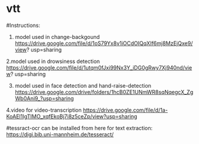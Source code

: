 # vtt
#Instructions:

1. model used in change-backgound
  https://drive.google.com/file/d/1oS79Yx8v1iOCdOIQqXIf6mj8MzEjQxe9/view?  usp=sharing
  
2.model used in drowsiness detection
 https://drive.google.com/file/d/1utqm0fJxi99Nx3Y_iDG0gRwy7Xj940nd/view? usp=sharing
 
3. model used in face detection and hand-raise-detection
 https://drive.google.com/drive/folders/1hcB0ZE1UNmWR8sqNqegcX_ZgWb0Ani9_?usp=sharing
 
4.video for video-transcription
 https://drive.google.com/file/d/1a-KoAEl1IgTIMO_xqfEkoBj7i8z5ceZp/view?usp=sharing
 
#tessract-ocr can be installed from here for text extraction:
https://digi.bib.uni-mannheim.de/tesseract/
